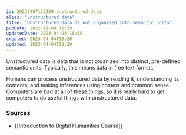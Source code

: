 ```yaml
---
id: 20220907125929-unstructured-data
alias: "unstructured data"
title: "Unstructured data is not organised into semantic units"
pubDate: 2022-11-08 11:29
updatedDate: 2023-04-04 18:19
created: 2023-04-04T18:20
updated: 2023-04-04T18:20
---
```


Unstructured data is data that is not organized into distinct, pre-defined semantic units. Typically, this means data in free text format.

Humans can process unstructured data by reading it, understanding its contents, and making inferences using context and common sense. Computers are bad at all of these things, so it is really hard to get computers to do useful things with unstructured data.

### Sources

- [[Introduction to Digital Humanities Course]]
